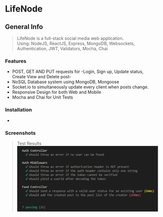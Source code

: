 LifeNode
================

General Info
------------
> LifeNode is a full-stack social media web application.<br>
> Using: NodeJS, ReactJS, Express, MongoDB, Websockets, Authentication, JWT, Validators, Mocha, Chai

### Features
* POST, GET AND PUT requests for -Login, Sign up, Update status, Create View and Delete post-
* NoSQL Database system using MongoDB, Mongoose
* Socket.io to simultaneously update every client when posts change.
* Responsive Design for both Web and Mobile
* Mocha and Chai for Unit Tests

### Installation
-

### Screenshots

> Test Results<br> ![Screenshot](Screenshots/tests.png)
